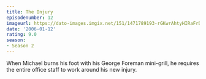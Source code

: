 ```yaml
---
title: The Injury
episodenumber: 12
imageurl: https://dato-images.imgix.net/151/1471789193-rGKwrAhtyHIRaFrD7EwUZdkw9TQ.jpg?ixlib=rb-1.1.0&ch=DPR%2CWidth&auto=compress%2Cformat
date: '2006-01-12'
rating: 9.0
season:
- Season 2
---
```


When Michael burns his foot with his George Foreman mini-grill, he requires the entire office staff to work around his new injury.